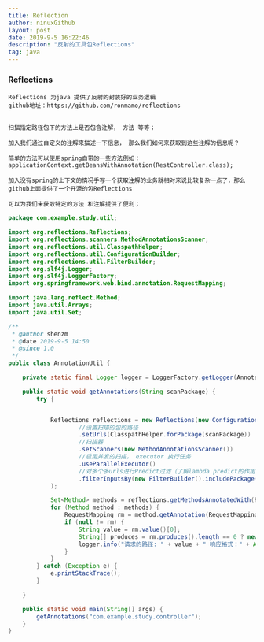 ```yaml
---
title: Reflection
author: ninuxGithub
layout: post
date: 2019-9-5 16:22:46
description: "反射的工具包Reflections"
tag: java
---
```


### Reflections
    Reflections 为java 提供了反射的封装好的业务逻辑
    github地址：https://github.com/ronmamo/reflections
    
    
    扫描指定路径包下的方法上是否包含注解， 方法 等等；
    
    加入我们通过自定义的注解来描述一下信息， 那么我们如何来获取到这些注解的信息呢？ 
    
    简单的方法可以使用spring自带的一些方法例如： applicationContext.getBeansWithAnnotation(RestController.class);
    
    加入没有spring的上下文的情况手写一个获取注解的业务就相对来说比较复杂一点了，那么github上面提供了一个开源的包Reflections
    
    可以为我们来获取特定的方法 和注解提供了便利；
    
    
```java
package com.example.study.util;

import org.reflections.Reflections;
import org.reflections.scanners.MethodAnnotationsScanner;
import org.reflections.util.ClasspathHelper;
import org.reflections.util.ConfigurationBuilder;
import org.reflections.util.FilterBuilder;
import org.slf4j.Logger;
import org.slf4j.LoggerFactory;
import org.springframework.web.bind.annotation.RequestMapping;

import java.lang.reflect.Method;
import java.util.Arrays;
import java.util.Set;

/**
 * @author shenzm
 * @date 2019-9-5 14:50
 * @since 1.0
 */
public class AnnotationUtil {

    private static final Logger logger = LoggerFactory.getLogger(AnnotationUtil.class);

    public static void getAnnotations(String scanPackage) {
        try {


            Reflections reflections = new Reflections(new ConfigurationBuilder()
                    //设置扫描的包的路径
                    .setUrls(ClasspathHelper.forPackage(scanPackage))
                    //扫描器
                    .setScanners(new MethodAnnotationsScanner())
                    //启用并发的扫描， executor 执行任务
                    .useParallelExecutor()
                    //对多个多urls进行Predict过滤（了解lambda predict的作用的就和好理解了）
                    .filterInputsBy(new FilterBuilder().includePackage(scanPackage))
            );

            Set<Method> methods = reflections.getMethodsAnnotatedWith(RequestMapping.class);
            for (Method method : methods) {
                RequestMapping rm = method.getAnnotation(RequestMapping.class);
                if (null != rm) {
                    String value = rm.value()[0];
                    String[] produces = rm.produces().length == 0 ? new String[]{"application/json;charset=utf-8"} : rm.produces();
                    logger.info("请求的路径: " + value + " 响应格式：" + Arrays.toString(produces));
                }
            }
        } catch (Exception e) {
            e.printStackTrace();
        }

    }

    public static void main(String[] args) {
        getAnnotations("com.example.study.controller");
    }
}

```    
    